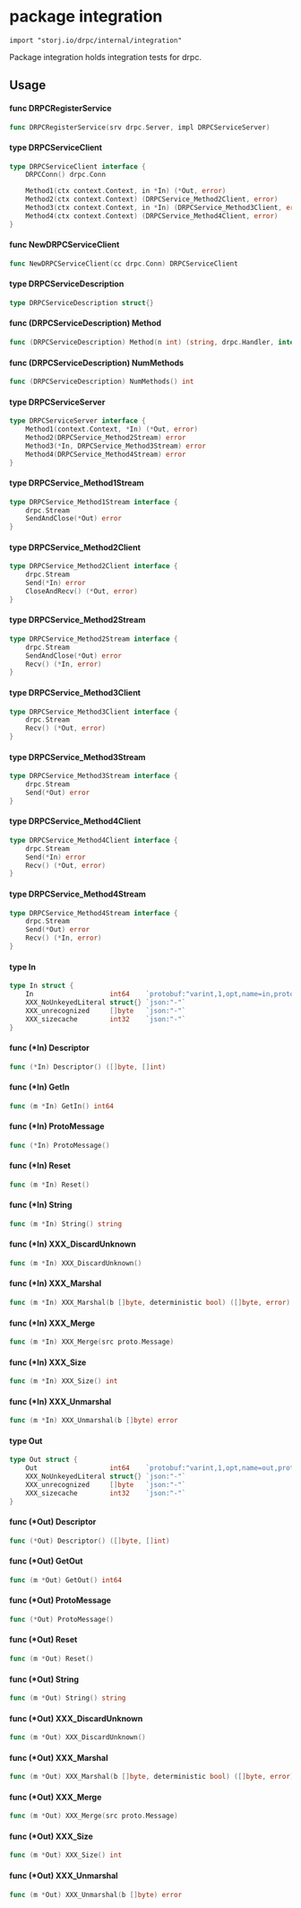 # package integration

`import "storj.io/drpc/internal/integration"`

Package integration holds integration tests for drpc.

## Usage

#### func  DRPCRegisterService

```go
func DRPCRegisterService(srv drpc.Server, impl DRPCServiceServer)
```

#### type DRPCServiceClient

```go
type DRPCServiceClient interface {
	DRPCConn() drpc.Conn

	Method1(ctx context.Context, in *In) (*Out, error)
	Method2(ctx context.Context) (DRPCService_Method2Client, error)
	Method3(ctx context.Context, in *In) (DRPCService_Method3Client, error)
	Method4(ctx context.Context) (DRPCService_Method4Client, error)
}
```


#### func  NewDRPCServiceClient

```go
func NewDRPCServiceClient(cc drpc.Conn) DRPCServiceClient
```

#### type DRPCServiceDescription

```go
type DRPCServiceDescription struct{}
```


#### func (DRPCServiceDescription) Method

```go
func (DRPCServiceDescription) Method(n int) (string, drpc.Handler, interface{}, bool)
```

#### func (DRPCServiceDescription) NumMethods

```go
func (DRPCServiceDescription) NumMethods() int
```

#### type DRPCServiceServer

```go
type DRPCServiceServer interface {
	Method1(context.Context, *In) (*Out, error)
	Method2(DRPCService_Method2Stream) error
	Method3(*In, DRPCService_Method3Stream) error
	Method4(DRPCService_Method4Stream) error
}
```


#### type DRPCService_Method1Stream

```go
type DRPCService_Method1Stream interface {
	drpc.Stream
	SendAndClose(*Out) error
}
```


#### type DRPCService_Method2Client

```go
type DRPCService_Method2Client interface {
	drpc.Stream
	Send(*In) error
	CloseAndRecv() (*Out, error)
}
```


#### type DRPCService_Method2Stream

```go
type DRPCService_Method2Stream interface {
	drpc.Stream
	SendAndClose(*Out) error
	Recv() (*In, error)
}
```


#### type DRPCService_Method3Client

```go
type DRPCService_Method3Client interface {
	drpc.Stream
	Recv() (*Out, error)
}
```


#### type DRPCService_Method3Stream

```go
type DRPCService_Method3Stream interface {
	drpc.Stream
	Send(*Out) error
}
```


#### type DRPCService_Method4Client

```go
type DRPCService_Method4Client interface {
	drpc.Stream
	Send(*In) error
	Recv() (*Out, error)
}
```


#### type DRPCService_Method4Stream

```go
type DRPCService_Method4Stream interface {
	drpc.Stream
	Send(*Out) error
	Recv() (*In, error)
}
```


#### type In

```go
type In struct {
	In                   int64    `protobuf:"varint,1,opt,name=in,proto3" json:"in,omitempty"`
	XXX_NoUnkeyedLiteral struct{} `json:"-"`
	XXX_unrecognized     []byte   `json:"-"`
	XXX_sizecache        int32    `json:"-"`
}
```


#### func (*In) Descriptor

```go
func (*In) Descriptor() ([]byte, []int)
```

#### func (*In) GetIn

```go
func (m *In) GetIn() int64
```

#### func (*In) ProtoMessage

```go
func (*In) ProtoMessage()
```

#### func (*In) Reset

```go
func (m *In) Reset()
```

#### func (*In) String

```go
func (m *In) String() string
```

#### func (*In) XXX_DiscardUnknown

```go
func (m *In) XXX_DiscardUnknown()
```

#### func (*In) XXX_Marshal

```go
func (m *In) XXX_Marshal(b []byte, deterministic bool) ([]byte, error)
```

#### func (*In) XXX_Merge

```go
func (m *In) XXX_Merge(src proto.Message)
```

#### func (*In) XXX_Size

```go
func (m *In) XXX_Size() int
```

#### func (*In) XXX_Unmarshal

```go
func (m *In) XXX_Unmarshal(b []byte) error
```

#### type Out

```go
type Out struct {
	Out                  int64    `protobuf:"varint,1,opt,name=out,proto3" json:"out,omitempty"`
	XXX_NoUnkeyedLiteral struct{} `json:"-"`
	XXX_unrecognized     []byte   `json:"-"`
	XXX_sizecache        int32    `json:"-"`
}
```


#### func (*Out) Descriptor

```go
func (*Out) Descriptor() ([]byte, []int)
```

#### func (*Out) GetOut

```go
func (m *Out) GetOut() int64
```

#### func (*Out) ProtoMessage

```go
func (*Out) ProtoMessage()
```

#### func (*Out) Reset

```go
func (m *Out) Reset()
```

#### func (*Out) String

```go
func (m *Out) String() string
```

#### func (*Out) XXX_DiscardUnknown

```go
func (m *Out) XXX_DiscardUnknown()
```

#### func (*Out) XXX_Marshal

```go
func (m *Out) XXX_Marshal(b []byte, deterministic bool) ([]byte, error)
```

#### func (*Out) XXX_Merge

```go
func (m *Out) XXX_Merge(src proto.Message)
```

#### func (*Out) XXX_Size

```go
func (m *Out) XXX_Size() int
```

#### func (*Out) XXX_Unmarshal

```go
func (m *Out) XXX_Unmarshal(b []byte) error
```
